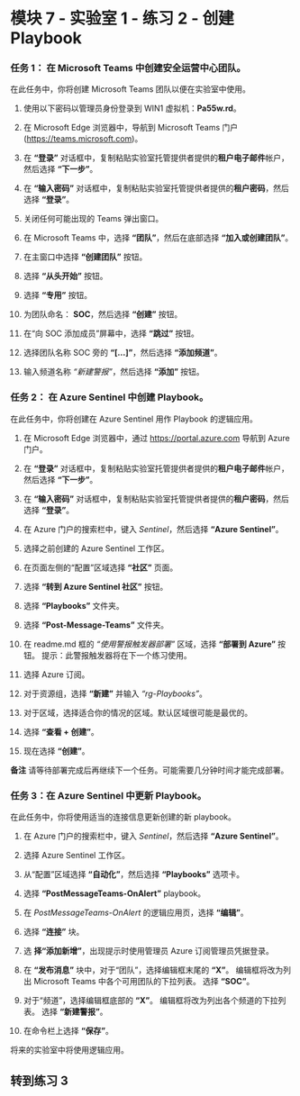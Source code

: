 ﻿# 模块 7 - 实验室 1 - 练习 2 - 创建 Playbook

### 任务 1： 在 Microsoft Teams 中创建安全运营中心团队。

在此任务中，你将创建 Microsoft Teams 团队以便在实验室中使用。

1. 使用以下密码以管理员身份登录到 WIN1 虚拟机：**Pa55w.rd**。  

2. 在 Microsoft Edge 浏览器中，导航到 Microsoft Teams 门户 (https://teams.microsoft.com)。

3. 在 **“登录”** 对话框中，复制粘贴实验室托管提供者提供的**租户电子邮件**帐户，然后选择 **“下一步”**。

4. 在 **“输入密码”** 对话框中，复制粘贴实验室托管提供者提供的**租户密码**，然后选择 **“登录”**。

5. 关闭任何可能出现的 Teams 弹出窗口。

6. 在 Microsoft Teams 中，选择 **“团队”**，然后在底部选择 **“加入或创建团队”**。

7. 在主窗口中选择 **“创建团队”** 按钮。

8. 选择 **“从头开始”** 按钮。

9. 选择 **“专用”** 按钮。

10. 为团队命名： **SOC**，然后选择 **“创建”** 按钮。

11. 在“向 SOC 添加成员”屏幕中，选择 **“跳过”** 按钮。 

12. 选择团队名称 SOC 旁的 **“[...]”**，然后选择 **“添加频道”**。

13. 输入频道名称 *“新建警报”*，然后选择 **“添加”** 按钮。

### 任务 2： 在 Azure Sentinel 中创建 Playbook。

在此任务中，你将创建在 Azure Sentinel 用作 Playbook 的逻辑应用。

1. 在 Microsoft Edge 浏览器中，通过 https://portal.azure.com 导航到 Azure 门户。

2. 在 **“登录”** 对话框中，复制粘贴实验室托管提供者提供的**租户电子邮件**帐户，然后选择 **“下一步”**。

3. 在 **“输入密码”** 对话框中，复制粘贴实验室托管提供者提供的**租户密码**，然后选择 **“登录”**。

4. 在 Azure 门户的搜索栏中，键入 *Sentinel*，然后选择 **“Azure Sentinel”**。

5. 选择之前创建的 Azure Sentinel 工作区。

6. 在页面左侧的“配置”区域选择 **“社区”** 页面。

7. 选择 **“转到 Azure Sentinel 社区”** 按钮。

8. 选择 **“Playbooks”** 文件夹。

9. 选择 **“Post-Message-Teams”** 文件夹。

10. 在 readme.md 框的 *“使用警报触发器部署”* 区域，选择 **“部署到 Azure”** 按钮。  提示：此警报触发器将在下一个练习使用。

11. 选择 Azure 订阅。

12. 对于资源组，选择 **“新建”** 并输入 *“rg-Playbooks”*。

13. 对于区域，选择适合你的情况的区域。默认区域很可能是最优的。

14. 选择 **“查看 + 创建”**。

15. 现在选择 **“创建”**。

**备注** 请等待部署完成后再继续下一个任务。可能需要几分钟时间才能完成部署。

### 任务 3：在 Azure Sentinel 中更新 Playbook。

在此任务中，你将使用适当的连接信息更新创建的新 playbook。

1. 在 Azure 门户的搜索栏中，键入 *Sentinel*，然后选择 **“Azure Sentinel”**。

2. 选择 Azure Sentinel 工作区。

3. 从“配置”区域选择 **“自动化”**，然后选择 **“Playbooks”** 选项卡。

4. 选择 **“PostMessageTeams-OnAlert”** playbook。

5. 在 *PostMessageTeams-OnAlert* 的逻辑应用页，选择 **“编辑”**。

6. 选择 **“连接”** 块。  

7. 选 **择“添加新增”**，出现提示时使用管理员 Azure 订阅管理员凭据登录。

8. 在 **“发布消息”** 块中，对于“团队”，选择编辑框末尾的 **“X”**。  编辑框将改为列出 Microsoft Teams 中各个可用团队的下拉列表。  选择 **“SOC”**。

9. 对于“频道”，选择编辑框底部的 **“X”**。 编辑框将改为列出各个频道的下拉列表。  选择 **“新建警报”**。

10. 在命令栏上选择 **“保存”**。

将来的实验室中将使用逻辑应用。

## 转到练习 3
